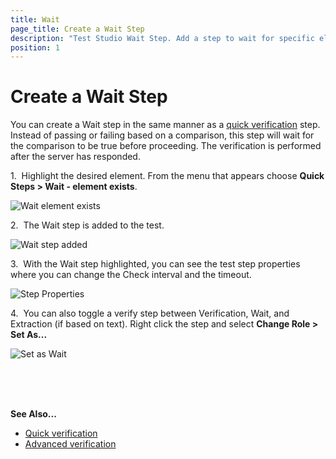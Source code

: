 ```yaml
---
title: Wait
page_title: Create a Wait Step
description: "Test Studio Wait Step. Add a step to wait for specific element /element state in Test Studio test. My test is failing on random step by each execution. Can I slow down the Test Studio test execution depending on how fast the automated page application loads the elements."
position: 1
---
```

# Create a Wait Step

You can create a Wait step in the same manner as a <a href="/features/recorder/advanced-recording-tools/element-steps/verifications/quick-verification" target="_blank">quick verification</a> step. Instead of passing or failing based on a comparison, this step will wait for the comparison to be true before proceeding. The verification is performed after the server has responded. 

1.&nbsp; Highlight the desired element. From the menu that appears choose **Quick Steps > Wait - element exists**.

![Wait element exists][1]

2.&nbsp; The Wait step is added to the test.

![Wait step added][2]

3.&nbsp; With the Wait step highlighted, you can see the test step properties where you can change the Check interval and the timeout.

![Step Properties][3]

4.&nbsp; You can also toggle a verify step between Verification, Wait, and Extraction (if based on text). Right click the step and select __Change Role > Set As...__

![Set as Wait][4]

<br />
<br />
<br />

__See Also...__

* <a href="/features/recorder/verifications/quick-verification" target="_blank">Quick verification</a>
* <a href="/features/recorder/verifications/advanced-verification" target="_blank">Advanced verification</a>

[1]: /img/features/recorder/advanced-recording-tools/element-steps/verifications/wait/fig1.png
[2]: /img/features/recorder/advanced-recording-tools/element-steps/verifications/wait/fig2.png
[3]: /img/features/recorder/advanced-recording-tools/element-steps/verifications/wait/fig3.png
[4]: /img/features/recorder/advanced-recording-tools/element-steps/verifications/wait/fig4.png
